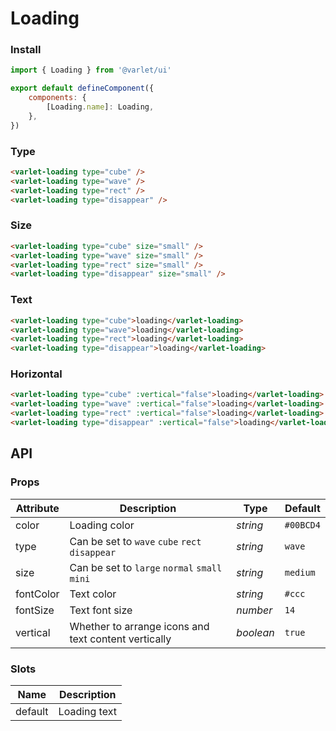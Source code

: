 # Loading

### Install

```js
import { Loading } from '@varlet/ui'

export default defineComponent({
	components: {
		[Loading.name]: Loading,
	},
})
```

### Type

```html
<varlet-loading type="cube" />
<varlet-loading type="wave" />
<varlet-loading type="rect" />
<varlet-loading type="disappear" />
```

### Size

```html
<varlet-loading type="cube" size="small" />
<varlet-loading type="wave" size="small" />
<varlet-loading type="rect" size="small" />
<varlet-loading type="disappear" size="small" />
```

### Text

```html
<varlet-loading type="cube">loading</varlet-loading>
<varlet-loading type="wave">loading</varlet-loading>
<varlet-loading type="rect">loading</varlet-loading>
<varlet-loading type="disappear">loading</varlet-loading>
```

### Horizontal

```html
<varlet-loading type="cube" :vertical="false">loading</varlet-loading>
<varlet-loading type="wave" :vertical="false">loading</varlet-loading>
<varlet-loading type="rect" :vertical="false">loading</varlet-loading>
<varlet-loading type="disappear" :vertical="false">loading</varlet-loading>
```

## API

### Props

| Attribute | Description                                          | Type      | Default   |
| --------- | ---------------------------------------------------- | --------- | --------- |
| color     | Loading color                                        | _string_  | `#00BCD4` |
| type      | Can be set to `wave` `cube` `rect` `disappear`       | _string_  | `wave`    |
| size      | Can be set to `large` `normal` `small` `mini`        | _string_  | `medium`  |
| fontColor | Text color                                           | _string_  | `#ccc`    |
| fontSize  | Text font size                                       | _number_  | `14`      |
| vertical  | Whether to arrange icons and text content vertically | _boolean_ | `true`    |

### Slots

| Name    | Description  |
| ------- | ------------ |
| default | Loading text |
